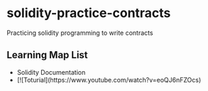 # solidity-practice-contracts
Practicing solidity programming to write contracts

<h2>Learning Map List</h2>
<ul>
<li>Solidity Documentation</li>
<li> [![Toturial](https://www.youtube.com/watch?v=eoQJ6nFZOcs) </li>
</ul>
